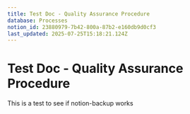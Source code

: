 ```yaml
---
title: Test Doc - Quality Assurance Procedure
database: Processes
notion_id: 23880979-7b42-800a-87b2-e160db9d0cf3
last_updated: 2025-07-25T15:18:21.124Z
---
```


# Test Doc - Quality Assurance Procedure


This is a test to see if notion-backup works

